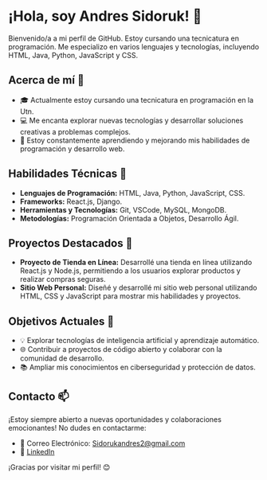 # ¡Hola, soy Andres Sidoruk! 👋

Bienvenido/a a mi perfil de GitHub. Estoy cursando una tecnicatura en programación. Me especializo en varios lenguajes y tecnologías, incluyendo HTML, Java, Python, JavaScript y CSS.

## Acerca de mí 🌟

- 🎓 Actualmente estoy cursando una tecnicatura en programación en la Utn.
- 💻 Me encanta explorar nuevas tecnologías y desarrollar soluciones creativas a problemas complejos.
- 🌱 Estoy constantemente aprendiendo y mejorando mis habilidades de programación y desarrollo web.

## Habilidades Técnicas 💼

- **Lenguajes de Programación:** HTML, Java, Python, JavaScript, CSS.
- **Frameworks:** React.js, Django.
- **Herramientas y Tecnologías:** Git, VSCode, MySQL, MongoDB.
- **Metodologías:** Programación Orientada a Objetos, Desarrollo Ágil.

## Proyectos Destacados 🚀

- **Proyecto de Tienda en Línea:** Desarrollé una tienda en línea utilizando React.js y Node.js, permitiendo a los usuarios explorar productos y realizar compras seguras.
- **Sitio Web Personal:** Diseñé y desarrollé mi sitio web personal utilizando HTML, CSS y JavaScript para mostrar mis habilidades y proyectos.

## Objetivos Actuales 🎯

- 💡 Explorar tecnologías de inteligencia artificial y aprendizaje automático.
- 🌐 Contribuir a proyectos de código abierto y colaborar con la comunidad de desarrollo.
- 📚 Ampliar mis conocimientos en ciberseguridad y protección de datos.

## Contacto 📫

¡Estoy siempre abierto a nuevas oportunidades y colaboraciones emocionantes! No dudes en contactarme:

- 📧 Correo Electrónico: Sidorukandres2@gmail.com
- 💼 [LinkedIn](www.linkedin.com/in/andres-sidoruk-49b810288)

¡Gracias por visitar mi perfil! 😊
